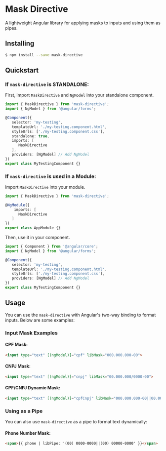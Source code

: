 
# Mask Directive

A lightweight Angular library for applying masks to inputs and using them as pipes.

## Installing

```bash
$ npm install --save mask-directive
```

## Quickstart

### If `mask-directive` is STANDALONE:

First, import `MaskDirective` and `NgModel` into your standalone component.

```typescript
import { MaskDirective } from 'mask-directive';
import { NgModel } from '@angular/forms';

@Component({
   selector: 'my-testing',
   templateUrl: './my-testing.component.html',
   styleUrls: ['./my-testing.component.css'],
   standalone: true,
   imports: [
      MaskDirective
   ],
   providers: [NgModel] // Add NgModel
})
export class MyTestingComponent {}
```

### If `mask-directive` is used in a Module:

Import `MaskDirective` into your module.

```typescript
import { MaskDirective } from 'mask-directive';

@NgModule({
    imports: [
      MaskDirective
   ]
})
export class AppModule {}
```

Then, use it in your component.

```typescript
import { Component } from '@angular/core';
import { NgModel } from '@angular/forms';

@Component({
   selector: 'my-testing',
   templateUrl: './my-testing.component.html',
   styleUrls: ['./my-testing.component.css'],
   providers: [NgModel] // Add NgModel
})
export class MyTestingComponent {}
```

## Usage

You can use the `mask-directive` with Angular's two-way binding to format inputs. Below are some examples:

### Input Mask Examples

#### CPF Mask:
```html
<input type="text" [(ngModel)]="cpf" libMask="000.000.000-00">
```

#### CNPJ Mask:
```html
<input type="text" [(ngModel)]="cnpj" libMask="00.000.000/0000-00">
```

#### CPF/CNPJ Dynamic Mask:
```html
<input type="text" [(ngModel)]="cpfCnpj" libMask="000.000.000-00||00.000.000/0000-00">
```

### Using as a Pipe

You can also use `mask-directive` as a pipe to format text dynamically:

#### Phone Number Mask:
```html
<span>{{ phone | libPipe: '(00) 0000-0000||(00) 00000-0000' }}</span>
```